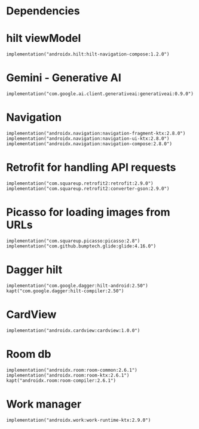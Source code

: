 # Dependencies

#   hilt viewModel
    implementation("androidx.hilt:hilt-navigation-compose:1.2.0")

#   Gemini - Generative AI
    implementation("com.google.ai.client.generativeai:generativeai:0.9.0")

#    Navigation
    implementation("androidx.navigation:navigation-fragment-ktx:2.8.0")
    implementation("androidx.navigation:navigation-ui-ktx:2.8.0")
    implementation("androidx.navigation:navigation-compose:2.8.0")

#    Retrofit for handling API requests
    implementation("com.squareup.retrofit2:retrofit:2.9.0")
    implementation("com.squareup.retrofit2:converter-gson:2.9.0")

#   Picasso for loading images from URLs
    implementation("com.squareup.picasso:picasso:2.8")
    implementation("com.github.bumptech.glide:glide:4.16.0")

#   Dagger hilt
    implementation("com.google.dagger:hilt-android:2.50")
    kapt("com.google.dagger:hilt-compiler:2.50")

#   CardView
    implementation("androidx.cardview:cardview:1.0.0")

#   Room db
    implementation("androidx.room:room-common:2.6.1")
    implementation("androidx.room:room-ktx:2.6.1")
    kapt("androidx.room:room-compiler:2.6.1")

#   Work manager
    implementation("androidx.work:work-runtime-ktx:2.9.0")
